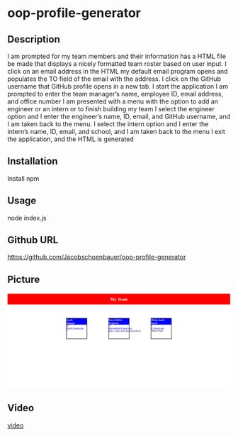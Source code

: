# oop-profile-generator
## Description
I am prompted for my team members and their information has
 a HTML file be made that displays a nicely formatted team roster based on user input.
 I click on an email address in the HTML
 my default email program opens and populates the TO field of the email with the address.
 I click on the GitHub username
 that GitHub profile opens in a new tab.
 I start the application
 I am prompted to enter the team manager’s name, employee ID, email address, and office number
I am presented with a menu with the option to add an engineer or an intern or to finish building my team
 I select the engineer option and I enter the engineer’s name, ID, email, and GitHub username, and I am taken back to the menu.
 I select the intern option and I enter the intern’s name, ID, email, and school, and I am taken back to the menu
 I exit the application, and the HTML is generated

## Installation
Install npm
## Usage
node index.js
## Github URL
https://github.com/Jacobschoenbauer/oop-profile-generator

## Picture
![img](Screenshot%202022-11-08%20145355.png)

## Video
[video](newprofilevideo.mp4)